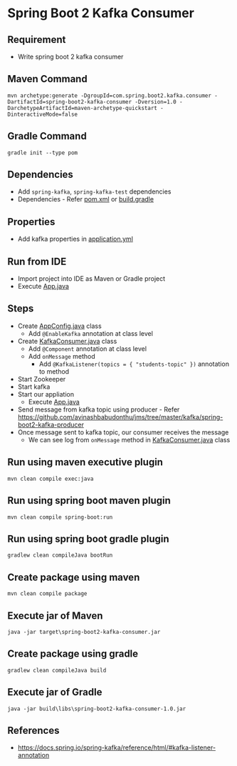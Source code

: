 # Spring Boot 2 Kafka Consumer

## Requirement
* Write spring boot 2 kafka consumer

## Maven Command
```
mvn archetype:generate -DgroupId=com.spring.boot2.kafka.consumer -DartifactId=spring-boot2-kafka-consumer -Dversion=1.0 -DarchetypeArtifactId=maven-archetype-quickstart -DinteractiveMode=false
```

## Gradle Command
```
gradle init --type pom
```

## Dependencies
* Add `spring-kafka`, `spring-kafka-test` dependencies
* Dependencies - Refer [pom.xml](pom.xml) or [build.gradle](build.gradle)

## Properties
* Add kafka properties in [application.yml](src/main/resources/application.yml)

## Run from IDE
* Import project into IDE as Maven or Gradle project
* Execute [App.java](src/main/java/com/app/App.java)

## Steps
* Create [AppConfig.java](src/main/java/com/app/config/AppConfig.java) class
	* Add `@EnableKafka` annotation at class level
* Create [KafkaConsumer.java](src/main/java/com/app/component/KafkaConsumer.java) class
	* Add `@Component` annotation at class level
	* Add `onMessage` method
		* Add `@KafkaListener(topics = { "students-topic" })` annotation to method
* Start Zookeeper
* Start kafka
* Start our appliation
	* Execute [App.java](src/main/java/com/app/App.java)
* Send message from kafka topic using producer - Refer https://github.com/avinashbabudonthu/jms/tree/master/kafka/spring-boot2-kafka-producer
* Once message sent to kafka topic, our consumer receives the message
	* We can see log from `onMessage` method in [KafkaConsumer.java](src/main/java/com/app/component/KafkaConsumer.java) class

## Run using maven executive plugin
```
mvn clean compile exec:java
```

## Run using spring boot maven plugin
```
mvn clean compile spring-boot:run
```

## Run using spring boot gradle plugin
```
gradlew clean compileJava bootRun
```

## Create package using maven
```
mvn clean compile package
```

## Execute jar of Maven
```
java -jar target\spring-boot2-kafka-consumer.jar
```

## Create package using gradle
```
gradlew clean compileJava build
```

## Execute jar of Gradle
```
java -jar build\libs\spring-boot2-kafka-consumer-1.0.jar
```

## References
* https://docs.spring.io/spring-kafka/reference/html/#kafka-listener-annotation
